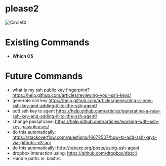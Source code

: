 # please2

![CircleCI](https://circleci.com/gh/jadnohra/please2.svg?style=svg&circle-token=052d50b5972f6ac4cb70a677a49ed5ecf09d63e0)

# Existing Commands
- __Which OS__

# Future Commands
- what is my ssh public key fingerprint? https://help.github.com/articles/reviewing-your-ssh-keys/
- generate ssh key https://help.github.com/articles/generating-a-new-ssh-key-and-adding-it-to-the-ssh-agent/
- add ssh key to agent https://help.github.com/articles/generating-a-new-ssh-key-and-adding-it-to-the-ssh-agent/
- change passphrase: https://help.github.com/articles/working-with-ssh-key-passphrases/
- do this automatically: https://stackoverflow.com/questions/16672507/how-to-add-ssh-keys-via-githubs-v3-api
- do this automatically: http://rabexc.org/posts/using-ssh-agent
- dropbox interaction using: https://github.com/dropbox/dbxcli
- Handle paths in .bashrc
